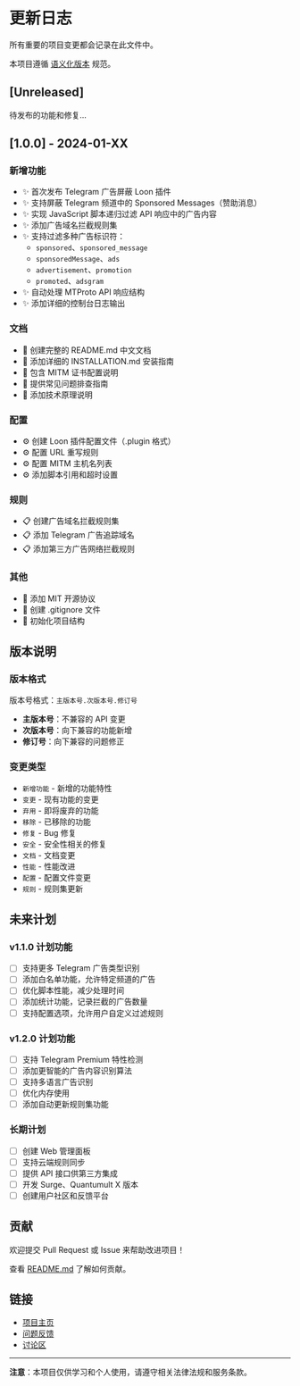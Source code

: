 # 更新日志

所有重要的项目变更都会记录在此文件中。

本项目遵循 [语义化版本](https://semver.org/lang/zh-CN/) 规范。

## [Unreleased]

待发布的功能和修复...

## [1.0.0] - 2024-01-XX

### 新增功能

- ✨ 首次发布 Telegram 广告屏蔽 Loon 插件
- ✨ 支持屏蔽 Telegram 频道中的 Sponsored Messages（赞助消息）
- ✨ 实现 JavaScript 脚本递归过滤 API 响应中的广告内容
- ✨ 添加广告域名拦截规则集
- ✨ 支持过滤多种广告标识符：
  - `sponsored`、`sponsored_message`
  - `sponsoredMessage`、`ads`
  - `advertisement`、`promotion`
  - `promoted`、`adsgram`
- ✨ 自动处理 MTProto API 响应结构
- ✨ 添加详细的控制台日志输出

### 文档

- 📝 创建完整的 README.md 中文文档
- 📝 添加详细的 INSTALLATION.md 安装指南
- 📝 包含 MITM 证书配置说明
- 📝 提供常见问题排查指南
- 📝 添加技术原理说明

### 配置

- ⚙️ 创建 Loon 插件配置文件（.plugin 格式）
- ⚙️ 配置 URL 重写规则
- ⚙️ 配置 MITM 主机名列表
- ⚙️ 添加脚本引用和超时设置

### 规则

- 📋 创建广告域名拦截规则集
- 📋 添加 Telegram 广告追踪域名
- 📋 添加第三方广告网络拦截规则

### 其他

- 📄 添加 MIT 开源协议
- 📄 创建 .gitignore 文件
- 📄 初始化项目结构

## 版本说明

### 版本格式

版本号格式：`主版本号.次版本号.修订号`

- **主版本号**：不兼容的 API 变更
- **次版本号**：向下兼容的功能新增
- **修订号**：向下兼容的问题修正

### 变更类型

- `新增功能` - 新增的功能特性
- `变更` - 现有功能的变更
- `弃用` - 即将废弃的功能
- `移除` - 已移除的功能
- `修复` - Bug 修复
- `安全` - 安全性相关的修复
- `文档` - 文档变更
- `性能` - 性能改进
- `配置` - 配置文件变更
- `规则` - 规则集更新

## 未来计划

### v1.1.0 计划功能

- [ ] 支持更多 Telegram 广告类型识别
- [ ] 添加白名单功能，允许特定频道的广告
- [ ] 优化脚本性能，减少处理时间
- [ ] 添加统计功能，记录拦截的广告数量
- [ ] 支持配置选项，允许用户自定义过滤规则

### v1.2.0 计划功能

- [ ] 支持 Telegram Premium 特性检测
- [ ] 添加更智能的广告内容识别算法
- [ ] 支持多语言广告识别
- [ ] 优化内存使用
- [ ] 添加自动更新规则集功能

### 长期计划

- [ ] 创建 Web 管理面板
- [ ] 支持云端规则同步
- [ ] 提供 API 接口供第三方集成
- [ ] 开发 Surge、Quantumult X 版本
- [ ] 创建用户社区和反馈平台

## 贡献

欢迎提交 Pull Request 或 Issue 来帮助改进项目！

查看 [README.md](README.md) 了解如何贡献。

## 链接

- [项目主页](https://github.com/g1z2f/loon-telegram-adblocker-)
- [问题反馈](https://github.com/g1z2f/loon-telegram-adblocker-/issues)
- [讨论区](https://github.com/g1z2f/loon-telegram-adblocker-/discussions)

---

**注意**：本项目仅供学习和个人使用，请遵守相关法律法规和服务条款。
